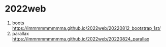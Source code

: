 # 2022web
1. boots https://immmmmmmmma.github.io/2022web/20220812_bootstrap_1st/
1. parallax https://immmmmmmmma.github.io/2022web/20220824_parallax